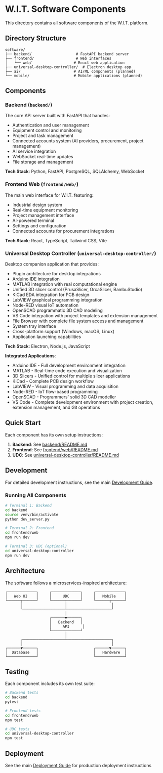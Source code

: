 # W.I.T. Software Components

This directory contains all software components of the W.I.T. platform.

## Directory Structure

```
software/
├── backend/                    # FastAPI backend server
├── frontend/                   # Web interfaces
│   └── web/                   # React web application
├── universal-desktop-controller/  # Electron desktop app
├── ai/                        # AI/ML components (planned)
└── mobile/                    # Mobile applications (planned)
```

## Components

### Backend (`backend/`)
The core API server built with FastAPI that handles:
- Authentication and user management
- Equipment control and monitoring
- Project and task management
- Connected accounts system (AI providers, procurement, project management)
- AI service integration
- WebSocket real-time updates
- File storage and management

**Tech Stack**: Python, FastAPI, PostgreSQL, SQLAlchemy, WebSocket

### Frontend Web (`frontend/web/`)
The main web interface for W.I.T. featuring:
- Industrial design system
- Real-time equipment monitoring
- Project management interface
- AI-powered terminal
- Settings and configuration
- Connected accounts for procurement integrations

**Tech Stack**: React, TypeScript, Tailwind CSS, Vite

### Universal Desktop Controller (`universal-desktop-controller/`)
Desktop companion application that provides:
- Plugin architecture for desktop integrations
- Arduino IDE integration
- MATLAB integration with real computational engine
- Unified 3D slicer control (PrusaSlicer, OrcaSlicer, BambuStudio)
- KiCad EDA integration for PCB design
- LabVIEW graphical programming integration
- Node-RED visual IoT automation
- OpenSCAD programmatic 3D CAD modeling
- VS Code integration with project templates and extension management
- File Browser with complete file system access and management
- System tray interface
- Cross-platform support (Windows, macOS, Linux)
- Application launching capabilities

**Tech Stack**: Electron, Node.js, JavaScript

**Integrated Applications**:
- Arduino IDE - Full development environment integration
- MATLAB - Real-time code execution and visualization
- 3D Slicers - Unified control for multiple slicer applications
- KiCad - Complete PCB design workflow
- LabVIEW - Visual programming and data acquisition
- Node-RED - IoT flow-based programming
- OpenSCAD - Programmers' solid 3D CAD modeller
- VS Code - Complete development environment with project creation, extension management, and Git operations

## Quick Start

Each component has its own setup instructions:

1. **Backend**: See [backend/README.md](backend/README.md)
2. **Frontend**: See [frontend/web/README.md](frontend/web/README.md)
3. **UDC**: See [universal-desktop-controller/README.md](universal-desktop-controller/README.md)

## Development

For detailed development instructions, see the main [Development Guide](../docs/DEVELOPMENT.md).

### Running All Components

```bash
# Terminal 1: Backend
cd backend
source venv/bin/activate
python dev_server.py

# Terminal 2: Frontend
cd frontend/web
npm run dev

# Terminal 3: UDC (optional)
cd universal-desktop-controller
npm run dev
```

## Architecture

The software follows a microservices-inspired architecture:

```
┌─────────────┐     ┌─────────────┐     ┌─────────────┐
│   Web UI    │     │     UDC     │     │   Mobile    │
└──────┬──────┘     └──────┬──────┘     └──────┬──────┘
       │                   │                    │
       └───────────────────┴────────────────────┘
                           │
                    ┌──────▼──────┐
                    │   Backend   │
                    │     API      │
                    └──────┬──────┘
                           │
       ┌───────────────────┴────────────────────┐
       │                                        │
┌──────▼──────┐                         ┌──────▼──────┐
│  Database   │                         │   Hardware  │
└─────────────┘                         └─────────────┘
```

## Testing

Each component includes its own test suite:

```bash
# Backend tests
cd backend
pytest

# Frontend tests
cd frontend/web
npm test

# UDC tests
cd universal-desktop-controller
npm test
```

## Deployment

See the main [Deployment Guide](../docs/DEPLOYMENT.md) for production deployment instructions.